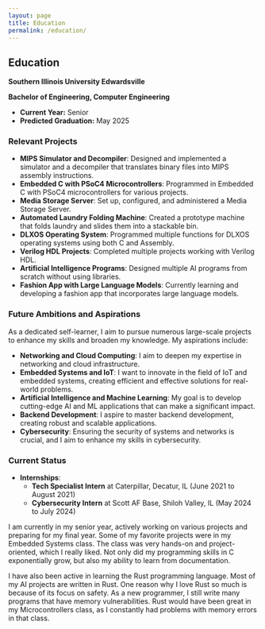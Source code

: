 ```yaml
---
layout: page
title: Education
permalink: /education/
---
```


## Education

**Southern Illinois University Edwardsville**

**Bachelor of Engineering, Computer Engineering**

- **Current Year:** Senior
- **Predicted Graduation:** May 2025

### Relevant Projects
- **MIPS Simulator and Decompiler**: Designed and implemented a simulator and a decompiler that translates binary files into MIPS assembly instructions.
- **Embedded C with PSoC4 Microcontrollers**: Programmed in Embedded C with PSoC4 microcontrollers for various projects.
- **Media Storage Server**: Set up, configured, and administered a Media Storage Server.
- **Automated Laundry Folding Machine**: Created a prototype machine that folds laundry and slides them into a stackable bin.
- **DLXOS Operating System**: Programmed multiple functions for DLXOS operating systems using both C and Assembly.
- **Verilog HDL Projects**: Completed multiple projects working with Verilog HDL.
- **Artificial Intelligence Programs**: Designed multiple AI programs from scratch without using libraries.
- **Fashion App with Large Language Models**: Currently learning and developing a fashion app that incorporates large language models.

### Future Ambitions and Aspirations
As a dedicated self-learner, I aim to pursue numerous large-scale projects to enhance my skills and broaden my knowledge. My aspirations include:
- **Networking and Cloud Computing**: I aim to deepen my expertise in networking and cloud infrastructure.
- **Embedded Systems and IoT**: I want to innovate in the field of IoT and embedded systems, creating efficient and effective solutions for real-world problems.
- **Artificial Intelligence and Machine Learning**: My goal is to develop cutting-edge AI and ML applications that can make a significant impact.
- **Backend Development**: I aspire to master backend development, creating robust and scalable applications.
- **Cybersecurity**: Ensuring the security of systems and networks is crucial, and I aim to enhance my skills in cybersecurity.

### Current Status
- **Internships**:
  - **Tech Specialist Intern** at Caterpillar, Decatur, IL (June 2021 to August 2021)
  - **Cybersecurity Intern** at Scott AF Base, Shiloh Valley, IL (May 2024 to July 2024)

I am currently in my senior year, actively working on various projects and preparing for my final year. Some of my favorite projects were in my Embedded Systems class. The class was very hands-on and project-oriented, which I really liked. Not only did my programming skills in C exponentially grow, but also my ability to learn from documentation.

I have also been active in learning the Rust programming language. Most of my AI projects are written in Rust. One reason why I love Rust so much is because of its focus on safety. As a new programmer, I still write many programs that have memory vulnerabilities. Rust would have been great in my Microcontrollers class, as I constantly had problems with memory errors in that class.


